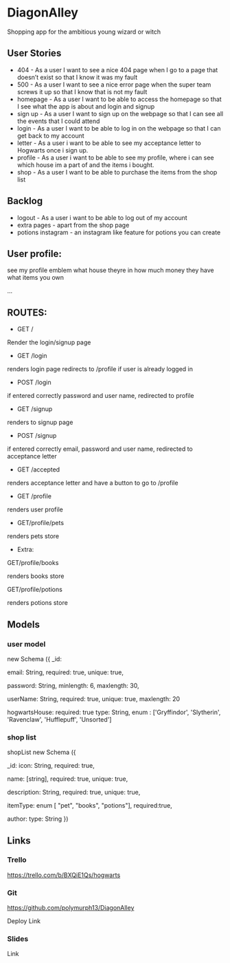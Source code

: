 # DiagonAlley
Shopping app for the ambitious young wizard or witch

## User Stories
- 404 - As a user I want to see a nice 404 page when I go to a page that doesn’t exist so that I know it was my fault
- 500 - As a user I want to see a nice error page when the super team screws it up so that I know that is not my fault
- homepage - As a user I want to be able to access the homepage so that I see what the app is about and login and signup
- sign up - As a user I want to sign up on the webpage so that I can see all the events that I could attend
- login - As a user I want to be able to log in on the webpage so that I can get back to my account
- letter - As a user i want to be able to see my acceptance letter to Hogwarts once i sign up. 
- profile - As a user i want to be able to see my profile, where i can see which house im a part of and the items i bought. 
- shop - As a user I want to be able to purchase the items from the shop list

## Backlog
- logout - As a user i want to be able to log out of my account
- extra pages - apart from the shop page 
- potions instagram - an instagram like feature for potions you can create

## User profile:

see my profile
emblem what house theyre in
how much money they have 
what items you own


...
## ROUTES:
- GET /

Render the login/signup page 

- GET /login

renders login page
redirects to /profile if user is already logged in

- POST /login

if entered correctly password and user name, redirected to profile

- GET /signup

renders to signup page

- POST /signup

if entered correctly email, password and user name, redirected to acceptance letter

- GET /accepted

renders acceptance letter and have a button to go to /profile

- GET /profile

renders user profile

- GET/profile/pets

renders pets store

- Extra:

GET/profile/books

renders books store

GET/profile/potions

renders potions store

## Models
### user model 

new Schema ({
_id: 

email: String, required: true, unique: true,

password: String, minlength: 6, maxlength: 30,

userName: String, required: true, unique: true, maxlength: 20 

hogwartsHouse: required: true type: String,
        enum : ['Gryffindor', 'Slytherin', 'Ravenclaw', 'Hufflepuff', 'Unsorted']

### shop list

shopList new Schema ({

_id: icon: String, required: true, 

name: [string], required: true, unique: true, 

description: String, required: true, unique: true,

itemType: enum [ "pet", "books", "potions"], required:true, 

author: type: String })
  
## Links
### Trello
https://trello.com/b/BXQiE1Qs/hogwarts

### Git

https://github.com/polymurph13/DiagonAlley

Deploy Link

### Slides

Link
